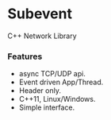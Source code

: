 Subevent
========

C++ Network Library

### Features
* async TCP/UDP api.
* Event driven App/Thread.
* Header only.
* C++11, Linux/Windows.
* Simple interface.
